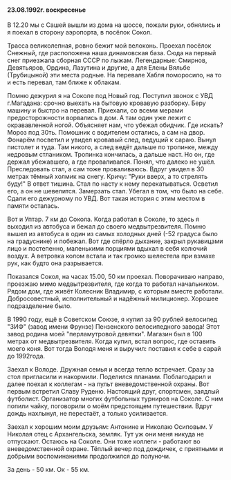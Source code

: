 #### 23.08.1992г. воскресенье

В 12.20 мы с Сашей вышли из дома на шоссе, пожали руки, обнялись и я поехал в сторону аэропорта, в посёлок Сокол.

Трасса великолепная, ровно бежит мой велоконь. Проехал посёлок Снежный, где расположена наша динамовская база. Сюда на первый снег приезжала сборная СССР по лыжам. Легендарные: Смирнов, Девятьяров, Ордина, Лазутина и другие, а для Елены Вяльбе \(Трубицыной\) эти места родные. На перевале Хабля поморосило, на то и есть перевал, там ближе к облакам.

Помню дежурил я на Соколе под Новый год. Поступил звонок с УВД г.Магадана: срочно выехать на бытовую кровавую разборку. Беру машину и быстро на перевал. Приехали, со всеми мерами предосторожности ворвались в дом. А там один уже лежит с окрававленной ногой. Объясняет нам, что убежал обидчик. Где искать? Мороз под 30ть. Помошник с водителем остались, а сам на двор. Фонарём посветил и увидел кровавый след, ведущий к сараю. Вынул пистолет и туда. Там никого, а след ведёт дальше по тропинке, между кедровым стлаником. Тропинка кончилась, а дальше наст. Но он, где держал убежавшего, а где проваливался. Понял, что далеко не ушёл. Преследовать стал, а сам тоже проваливаюсь. Вдруг увидел в 30 метрах тёмный холмик на снегу. Кричу: "Руки вверх, а то стрелять буду!" В ответ тишина. Стал по насту к нему перекатываться. Осветил его, а он не шевелится. Замерзать стал. Убегал в том, что было на себе. Сдали его дежурному по УВД. Вот такая история с этим местом в памяти осталась.

Вот и Уптар. 7 км до Сокола. Когда работал в Соколе, то здесь я выходил из автобуса и бежал до своего медвытрезвителя. Помню вышел из автобуса в один из самых холодных дней \(-52 градуса было на градуснике\) и побежал. Вот где спёрло дыхание, закрыл рукавицами лицо и постепенно, маленькими порциями вдыхал в себя колючий воздух. А ветровка колом встала и так громко шелестела при взмахе рук, как будто она разрывается.

Показался Сокол, на часах 15.00, 50 км проехал. Поворачиваю направо, проезжаю мимо медвытрезвителя, где когда то работал начальником. Рядом дом, где живёт Колесник Владимир, с которым вместе работали. Добросовестный, исполнительный и надёжный милиционер. Хорошее подразделение было.

В 1990 году, ещё в Советском Союзе, я купил за 90 рублей велосипед "ЗИФ" \(завод имени Фрунзе\) Пензенского велосипедного завода! Этот завод родина моей "перламутровой девятки". Магазин был в 100 метрах от медвытрезвителя. Когда купил, встал вопрос, где оставить моего коня. Вот тогда Володя меня и выручил: поставил к себе в сарай до 1992года.

Заехал к Володе. Дружная семья и всегда тепло встречает. Сразу за стол пригласили и накормили. Поделился планами. Поблагодарил и далее поехал к коллегам - на пульт вневедомственной охраны. Вот первым встретил Славу Руденю. Настоящий друг, спортсмен, заядлый футболист. Организатор многих футбольных турниров на Соколе. С ним попили чайку, поговорили о моём предстоящем  путешествии. Вдруг дождь нахлынул, не перестаёт, а только усиливается.

Заехал к хорошим моим друзьям: Антонине и Николаю Осиповым. У Николая отец с Архангельска, земляк. Тут уж они меня никуда не отпускают. Остаюсь на Соколе. Они тоже коллеги - работают во вневедомственной охране. Тёплый вечер под дождичек, с приятными и добрыми воспоминаниями продолжился до полуночи.

За день - 50 км. Ок - 55 км.

